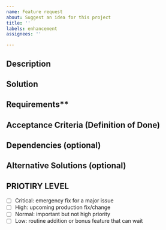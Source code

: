 ```yaml
---
name: Feature request
about: Suggest an idea for this project
title: ''
labels: enhancement
assignees: ''

---
```


<!-- Please remove unwanted/unrelated/irrelevant information such as comments.
Please copy any output files into a public Github gist (see https://gist.github.com/) 
and link to the gist, rather than relying on paths that might change. -->

## Description
<!-- Provide a clear and concise description of the problem to be solved. -->
<!-- What problem needs to be fixed? -->
<!-- What new capability needs to be added? --> 

## Solution
<!-- Add a clear and concise description of the proposed solution. -->

## Requirements**
<!-- What does the new code need to accomplish? Does it require an update 
to a version of software (e.g. modules of NCEPLibs, NetCDF, etc.), components 
(e.g. UFS-Weather-Model), or system tools (e.g. python3) -->

## Acceptance Criteria (Definition of Done)
<!-- What does it mean for this feature to be finished? -->

## Dependencies (optional)
<!-- Directly reference any issues or PRs in this or other repositories that this 
issue is related to, and describe how they are related. -->
<!-- Does this block progress on other issues? Add this issue as a dependency to 
other issues as appropriate e.g. #IssueNumber has a dependency on this issue -->

## Alternative Solutions (optional)
<!-- If applicable, add a description of any alternative solutions or features 
you've considered. -->

## PRIOTIRY LEVEL
<!-- Add an X to check off a box. -->
- [ ] Critical: emergency fix for a major issue
- [ ] High: upcoming production fix/change 
- [ ] Normal: important but not high priority
- [ ] Low: routine addition or bonus feature that can wait
